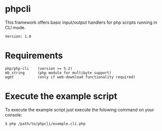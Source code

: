phpcli
==
This framework offers basic input/output handlers for php scripts running in CLI mode.

	Version: 1.0


Requirements
=

	php/php-cli    (version >= 5.2)
	mb_string      (php module for multibyte support)
	wget           (only if web-download functionality required)


Execute the example script
=
To execute the example script just execute the folowing command on your console:

	$ php /path/to/phpcli/example.cli.php


